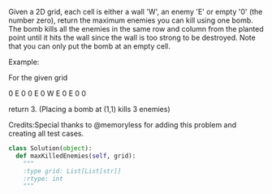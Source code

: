 Given a 2D grid, each cell is either a wall 'W', an enemy 'E' or empty '0' (the number zero), return the maximum enemies you can kill using one bomb. The bomb kills all the enemies in the same row and column from the planted point until it hits the wall since the wall is too strong to be destroyed.
 Note that you can only put the bomb at an empty cell. 

Example:

For the given grid

0 E 0 0
E 0 W E
0 E 0 0

return 3. (Placing a bomb at (1,1) kills 3 enemies)



Credits:Special thanks to @memoryless for adding this problem and creating all test cases.


```python
class Solution(object):
  def maxKilledEnemies(self, grid):
    """
    :type grid: List[List[str]]
    :rtype: int
    """
```
